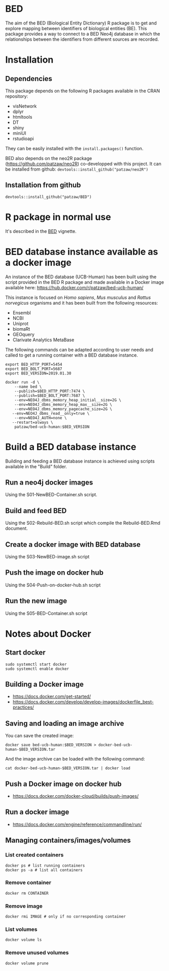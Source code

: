 <!----------------------------------------------------------------------------->
<!----------------------------------------------------------------------------->
# BED

The aim of the BED (Biological Entity Dictionary) R package is to get
and explore mapping between identifiers of biological entities (BE).
This package provides a way to connect to a BED Neo4j database in which the
relationships between the identifiers from different sources are recorded.

<!----------------------------------------------------------------------------->
<!----------------------------------------------------------------------------->
# Installation

## Dependencies

This package depends on the following R packages available in the
CRAN repository:

   - visNetwork
   - dplyr
   - htmltools
   - DT
   - shiny
   - miniUI
   - rstudioapi
   
They can be easily installed with the `install.packages()` function.
   
BED also depends on the neo2R package (https://github.com/patzaw/neo2R)
co-developped with this project.
It can be installed from github: `devtools::install_github("patzaw/neo2R")`

## Installation from github

```
devtools::install_github("patzaw/BED")
```
<!----------------------------------------------------------------------------->
<!----------------------------------------------------------------------------->
# R package in normal use

It's described in the [BED](inst/doc/BED.html) vignette.

<!----------------------------------------------------------------------------->
<!----------------------------------------------------------------------------->
# BED database instance available as a docker image

An instance of the BED database (UCB-Human)
has been built using the script provided
in the BED R package and made available in a Docker
image available here:
https://hub.docker.com/r/patzaw/bed-ucb-human/

This instance
is focused on *Homo sapiens*, *Mus musculus* and *Rattus norvegicus* organisms
and it has been built from the following resources:

   - Ensembl
   - NCBI
   - Uniprot
   - biomaRt
   - GEOquery
   - Clarivate Analytics MetaBase
   
The following commands can be adapted according to user needs and called to
get a running container with a BED database instance.

```
export BED_HTTP_PORT=5454
export BED_BOLT_PORT=5687
export BED_VERSION=2019.01.30

docker run -d \
	--name bed \
	--publish=$BED_HTTP_PORT:7474 \
	--publish=$BED_BOLT_PORT:7687 \
	--env=NEO4J_dbms_memory_heap_initial__size=2G \
	--env=NEO4J_dbms_memory_heap_max__size=2G \
	--env=NEO4J_dbms_memory_pagecache_size=2G \
   --env=NEO4J_dbms_read__only=true \
	--env=NEO4J_AUTH=none \
   --restart=always \
	patzaw/bed-ucb-human:$BED_VERSION
```
<!----------------------------------------------------------------------------->
<!----------------------------------------------------------------------------->
# Build a BED database instance

Building and feeding a BED database instance is achieved using scripts
available in the "Build" folder.

## Run a neo4j docker images

Using the S01-NewBED-Container.sh script.

## Build and feed BED

Using the S02-Rebuild-BED.sh script which compile the Rebuild-BED.Rmd document.

## Create a docker image with BED database

Using the S03-NewBED-image.sh script

## Push the image on docker hub

Using the S04-Push-on-docker-hub.sh script

## Run the new image

Using the S05-BED-Container.sh script

<!----------------------------------------------------------------------------->
<!----------------------------------------------------------------------------->
# Notes about Docker

## Start docker

```
sudo systemctl start docker
sudo systemctl enable docker
```

## Building a Docker image

- https://docs.docker.com/get-started/
- https://docs.docker.com/develop/develop-images/dockerfile_best-practices/

## Saving and loading an image archive

You can save the created image:

```
docker save bed-ucb-human:$BED_VERSION > docker-bed-ucb-human-$BED_VERSION.tar
```

And the image archive can be loaded with the following command:

```
cat docker-bed-ucb-human-$BED_VERSION.tar | docker load
```

## Push a Docker image on docker hub

- https://docs.docker.com/docker-cloud/builds/push-images/

## Run a docker image

- https://docs.docker.com/engine/reference/commandline/run/

## Managing containers/images/volumes

### List created containers

```
docker ps # list running containers
docker ps -a # list all containers
```

### Remove container

```
docker rm CONTAINER
```

### Remove image

```
docker rmi IMAGE # only if no corresponding container
```

### List volumes

```
docker volume ls
```

### Remove unused volumes

```
docker volume prune
```
